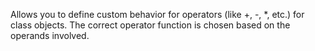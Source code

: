  Allows you to define custom behavior for operators (like +, -, *, etc.) for class objects. The correct operator function is chosen based on the operands involved.